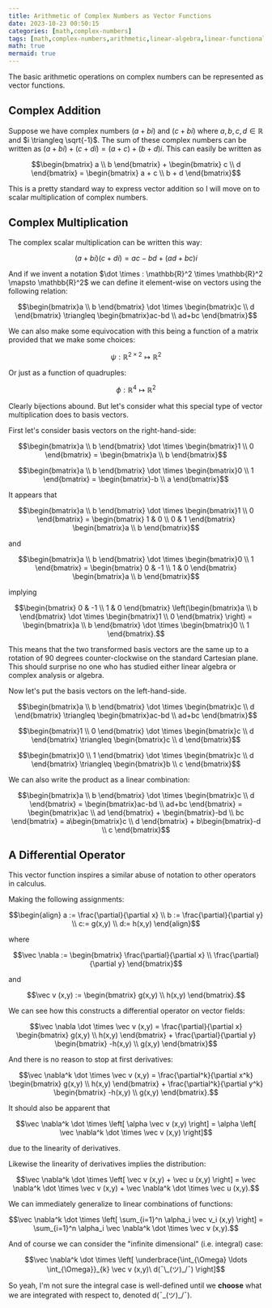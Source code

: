 ```yaml
---
title: Arithmetic of Complex Numbers as Vector Functions
date: 2023-10-23 00:50:15
categories: [math,complex-numbers]
tags: [math,complex-numbers,arithmetic,linear-algebra,linear-functional,differential-operator,vectors,vector-functions]
math: true
mermaid: true
---
```


The basic arithmetic operations on complex numbers can be represented as vector functions.

## Complex Addition

Suppose we have complex numbers $(a+bi)$ and $(c+bi)$ where $a,b,c,d \in \mathbb{R}$ and $i \triangleq \sqrt{-1}$. The sum of these complex numbers can be written as $(a + bi) + (c + di) = (a+c)+(b+d)i$. This can easily be written as 

$$\begin{bmatrix} a \\ b \end{bmatrix} + \begin{bmatrix} c \\ d \end{bmatrix} = \begin{bmatrix} a + c \\ b + d \end{bmatrix}$$

This is a pretty standard way to express vector addition so I will move on to scalar multiplication of complex numbers.

## Complex Multiplication

The complex scalar multiplication can be written this way:

$$(a + bi) (c + di) = ac - bd +(ad + bc)i$$

And if we invent a notation $\dot \times : \mathbb{R}^2 \times \mathbb{R}^2 \mapsto \mathbb{R}^2$ we can define it element-wise on vectors using the following relation:

$$\begin{bmatrix}a \\ b \end{bmatrix} \dot \times \begin{bmatrix}c \\ d \end{bmatrix} \triangleq \begin{bmatrix}ac-bd \\ ad+bc \end{bmatrix}$$

We can also make some equivocation with this being a function of a matrix provided that we make some choices:

$$\psi: \mathbb{R}^{2 \times 2} \mapsto \mathbb{R}^2$$

Or just as a function of quadruples:

$$\phi : \mathbb{R}^4 \mapsto \mathbb{R}^2$$

Clearly bijections abound. But let's consider what this special type of vector multiplication does to basis vectors.

First let's consider basis vectors on the right-hand-side:

$$\begin{bmatrix}a \\ b \end{bmatrix} \dot \times \begin{bmatrix}1 \\ 0 \end{bmatrix} = \begin{bmatrix}a \\ b \end{bmatrix}$$

$$\begin{bmatrix}a \\ b \end{bmatrix} \dot \times \begin{bmatrix}0 \\ 1 \end{bmatrix} = \begin{bmatrix}-b \\ a \end{bmatrix}$$

It appears that 

$$\begin{bmatrix}a \\ b \end{bmatrix} \dot \times \begin{bmatrix}1 \\ 0 \end{bmatrix} = \begin{bmatrix} 1 & 0 \\ 0 & 1 \end{bmatrix} \begin{bmatrix}a \\ b \end{bmatrix}$$

and 

$$\begin{bmatrix}a \\ b \end{bmatrix} \dot \times \begin{bmatrix}0 \\ 1 \end{bmatrix} = \begin{bmatrix} 0 & -1 \\ 1 & 0 \end{bmatrix} \begin{bmatrix}a \\ b \end{bmatrix}$$

implying

$$\begin{bmatrix} 0 & -1 \\ 1 & 0 \end{bmatrix} \left(\begin{bmatrix}a \\ b \end{bmatrix} \dot \times \begin{bmatrix}1 \\ 0 \end{bmatrix} \right) = \begin{bmatrix}a \\ b \end{bmatrix} \dot \times \begin{bmatrix}0 \\ 1 \end{bmatrix}.$$

This means that the two transformed basis vectors are the same up to a rotation of 90 degrees counter-clockwise on the standard Cartesian plane. This should surprise no one who has studied either linear algebra or complex analysis or algebra.


Now let's put the basis vectors on the left-hand-side.

$$\begin{bmatrix}a \\ b \end{bmatrix} \dot \times \begin{bmatrix}c \\ d \end{bmatrix} \triangleq \begin{bmatrix}ac-bd \\ ad+bc \end{bmatrix}$$

$$\begin{bmatrix}1 \\ 0 \end{bmatrix} \dot \times \begin{bmatrix}c \\ d \end{bmatrix} \triangleq \begin{bmatrix}c \\ d \end{bmatrix}$$

$$\begin{bmatrix}0 \\ 1 \end{bmatrix} \dot \times \begin{bmatrix}c \\ d \end{bmatrix} \triangleq \begin{bmatrix}b \\ c \end{bmatrix}$$

We can also write the product as a linear combination:

$$\begin{bmatrix}a \\ b \end{bmatrix} \dot \times \begin{bmatrix}c \\ d \end{bmatrix} = \begin{bmatrix}ac-bd \\ ad+bc \end{bmatrix} = \begin{bmatrix}ac \\ ad \end{bmatrix} + \begin{bmatrix}-bd \\ bc \end{bmatrix} = a\begin{bmatrix}c \\ d \end{bmatrix} + b\begin{bmatrix}-d \\ c \end{bmatrix}$$

## A Differential Operator

This vector function inspires a similar abuse of notation to other operators in calculus.

Making the following assignments:

$$\begin{align} a := \frac{\partial}{\partial x} \\ b := \frac{\partial}{\partial y} \\ c:= g(x,y) \\ d:= h(x,y) \end{align}$$

where 

$$\vec \nabla := \begin{bmatrix} \frac{\partial}{\partial x} \\ \frac{\partial}{\partial y} \end{bmatrix}$$

and 

$$\vec v (x,y) := \begin{bmatrix} g(x,y) \\ h(x,y) \end{bmatrix}.$$

We can see how this constructs a differential operator on vector fields:

$$\vec \nabla \dot \times \vec v (x,y) = \frac{\partial}{\partial x} \begin{bmatrix} g(x,y) \\ h(x,y) \end{bmatrix} + \frac{\partial}{\partial y} \begin{bmatrix} -h(x,y) \\ g(x,y) \end{bmatrix}$$


And there is no reason to stop at first derivatives:

$$\vec \nabla^k \dot \times \vec v (x,y) = \frac{\partial^k}{\partial x^k} \begin{bmatrix} g(x,y) \\ h(x,y) \end{bmatrix} + \frac{\partial^k}{\partial y^k} \begin{bmatrix} -h(x,y) \\ g(x,y) \end{bmatrix}.$$

It should also be apparent that 

$$\vec \nabla^k \dot \times \left[ \alpha \vec v (x,y) \right] = \alpha \left[ \vec \nabla^k \dot \times \vec v (x,y) \right]$$

due to the linearity of derivatives.

Likewise the linearity of derivatives implies the distribution:

$$\vec \nabla^k \dot \times  \left[ \vec v (x,y) + \vec u (x,y) \right] = \vec \nabla^k \dot \times  \vec v (x,y) + \vec \nabla^k \dot \times  \vec u (x,y).$$

We can immediately generalize to linear combinations of functions:

$$\vec \nabla^k \dot \times  \left[ \sum_{i=1}^n \alpha_i \vec v_i (x,y) \right] = \sum_{i=1}^n \alpha_i \vec \nabla^k \dot \times  \vec v (x,y).$$

And of course we can consider the "infinite dimensional" (i.e. integral) case:

$$\vec \nabla^k \dot \times  \left[ \underbrace{\int_{\Omega} \ldots \int_{\Omega}}_{k} \vec v (x,y)\   d(¯\_(ツ)_/¯) \right]$$

So yeah, I'm not sure the integral case is well-defined until we **choose** what we are integrated with respect to, denoted d(¯\_(ツ)_/¯).
